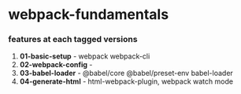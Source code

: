 # webpack-fundamentals

### features at each tagged versions

1. **01-basic-setup** - webpack webpack-cli
2. **02-webpack-config** - 
3. **03-babel-loader** - @babel/core @babel/preset-env babel-loader
4. **04-generate-html** - html-webpack-plugin, webpack watch mode